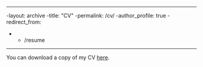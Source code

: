 ----
-layout: archive
-title: "CV"
-permalink: /cv/
-author_profile: true
-redirect_from:
-  - /resume
----

You can download a copy of my CV [here](https://joelabriola.github.io/files/LaBriola_cv_20180420.pdf).
